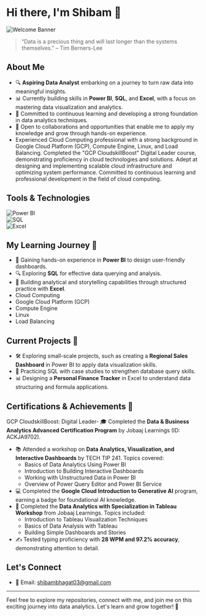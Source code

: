 # Hi there, I'm Shibam 👋  

![Welcome Banner](https://img.shields.io/badge/Welcome-Data%20Analytics%20Journey-blue?style=for-the-badge)

> “Data is a precious thing and will last longer than the systems themselves.” – Tim Berners-Lee  

## About Me  
- 🔍 **Aspiring Data Analyst** embarking on a journey to turn raw data into meaningful insights.  
- 📊 Currently building skills in **Power BI**, **SQL**, and **Excel**, with a focus on mastering data visualization and analytics.  
- 🌱 Committed to continuous learning and developing a strong foundation in data analytics techniques.  
- 🤝 Open to collaborations and opportunities that enable me to apply my knowledge and grow through hands-on experience. 
- Experienced Cloud Computing professional with a strong background in Google Cloud Platform (GCP), Compute Engine, Linux, and Load Balancing. Completed the "GCP CloudskillBoost" Digital Leader course, demonstrating proficiency in cloud technologies and solutions. Adept at designing and implementing scalable cloud infrastructure and optimizing system performance. Committed to continuous learning and professional development in the field of cloud computing.
 

## Tools & Technologies  
![Power BI](https://img.shields.io/badge/Power%20BI-Data%20Visualization-blue)  
![SQL](https://img.shields.io/badge/SQL-Database%20Management-green)  
![Excel](https://img.shields.io/badge/Excel-Business%20Analytics-orange)  

## My Learning Journey 🚀  
- 📖 Gaining hands-on experience in **Power BI** to design user-friendly dashboards.  
- 🔍 Exploring **SQL** for effective data querying and analysis.  
- 🌟 Building analytical and storytelling capabilities through structured practice with **Excel**.  
 - Cloud Computing
- Google Cloud Platform (GCP)
- Compute Engine
- Linux
- Load Balancing

## Current Projects 📂  
- 🛠 Exploring small-scale projects, such as creating a **Regional Sales Dashboard** in Power BI to apply data visualization skills.  
- 📝 Practicing SQL with case studies to strengthen database query skills.  
- 📊 Designing a **Personal Finance Tracker** in Excel to understand data structuring and formula applications.  

## Certifications & Achievements 📜  

 GCP CloudskillBoost: Digital Leader- 
🎓 Completed the **Data & Business Analytics Advanced Certification Program** by Jobaaj Learnings (ID: ACKJA9702).  
- 📚 Attended a workshop on **Data Analytics, Visualization, and Interactive Dashboards** by TECH TIP 241. Topics covered:  
  - Basics of Data Analytics Using Power BI  
  - Introduction to Building Interactive Dashboards  
  - Working with Unstructured Data in Power BI  
  - Overview of Power Query Editor and Power BI Service  
- 💻 Completed the **Google Cloud Introduction to Generative AI** program, earning a badge for foundational AI knowledge.  
- 🏅 Completed the **Data Analytics with Specialization in Tableau Workshop** from Jobaaj Learnings. Topics included:  
  - Introduction to Tableau Visualization Techniques  
  - Basics of Data Analysis with Tableau  
  - Building Simple Dashboards and Stories  
- ✍️ Tested typing proficiency with **28 WPM and 97.2% accuracy**, demonstrating attention to detail.  

## Let's Connect  
- 📧 Email: [shibambhagat03@gmail.com](mailto:shibambhagat03@gmail.com)  

---  
Feel free to explore my repositories, connect with me, and join me on this exciting journey into data analytics. Let's learn and grow together! 🚀
